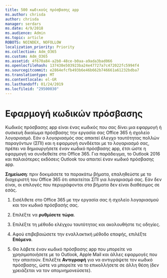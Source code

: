 ```yaml
---
title: 500 κωδικούς πρόσβασης app
ms.author: chrisda
author: chrisda
manager: serdars
ms.date: 4/9/2018
ms.audience: Admin
ms.topic: article
ROBOTS: NOINDEX, NOFOLLOW
localization_priority: Priority
ms.collection: Adm_O365
ms.custom: Adm_O365
ms.assetid: 4f670a84-a2b8-48ce-b0aa-a9ada3bad066
ms.openlocfilehash: 137438e503923ba24e47727a7c472022fc5994f4
ms.sourcegitcommit: e2864efcfb493b6e46b662b746661a61232bdba7
ms.translationtype: MT
ms.contentlocale: el-GR
ms.lasthandoff: 01/24/2019
ms.locfileid: "29500030"
---
```

# <a name="app-passwords"></a>Εφαρμογή κωδικών πρόσβασης

Κωδικός πρόσβασης app είναι ένας κωδικός που σας δίνει μια εφαρμογή ή συσκευή δικαίωμα πρόσβασης την εργασία σας Office 365 ή σχολείο λογαριασμό. Εάν ο λογαριασμός σας απαιτεί έλεγχο ταυτότητας πολλών παραγόντων (ΣΠΙ) και η εφαρμογή συνδέεται με το λογαριασμό σας, πρέπει να δημιουργήσετε έναν κωδικό πρόσβασης app, έτσι ώστε η εφαρμογή να συνδεθείτε στο Office 365. Για παράδειγμα, το Outlook 2016 και παλαιότερες εκδόσεις Outlook του απαιτεί έναν κωδικό πρόσβασης app.
  
 **Σημείωση**: πριν δοκιμάσετε τα παρακάτω βήματα, επαληθεύστε με το διαχειριστή του Office 365 ότι απαιτείται ΣΠΙ για λογαριασμό σας. Εάν δεν είναι, οι επιλογές που περιγράφονται στα βήματα δεν είναι διαθέσιμος σε εσάς.
  
1. Εισέλθετε στο Office 365 με την εργασία σας ή σχολείο λογαριασμού και τον κωδικό πρόσβασής σας.
    
2. Επιλέξτε να **ρυθμίσετε τώρα**.
    
3. Επιλέξτε τη μέθοδο ελέγχου ταυτότητας και ακολουθήστε τις οδηγίες.
    
4. Αφού επιβεβαιώσετε την εναλλακτική μέθοδο επαφής, επιλέξτε **Επόμενο**.
    
5. Θα λάβετε έναν κωδικό πρόσβασης app που μπορείτε να χρησιμοποιήσετε με το Outlook, Apple Mail και άλλες εφαρμογές που την απαιτούν. Επιλέξτε **Αντιγραφή** για να αντιγράψετε τον κωδικό πρόσβασης, ώστε να μπορείτε να το επικολλήσετε σε άλλη θέση (δεν χρειάζεται να τον απομνημονεύσετε). 
    

